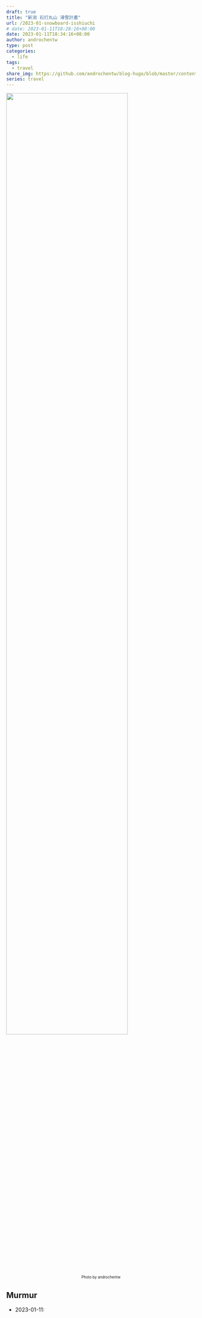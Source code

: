 ```yaml
---
draft: true
title: "新潟 石打丸山 滑雪計畫"
url: /2023-01-snowboard-isshiuchi
# date: 2023-01-11T18:28:16+08:00
date: 2023-01-11T18:34:16+08:00
author: androchentw
type: post
categories:
  - life
tags: 
  - travel
share_img: https://github.com/androchentw/blog-hugo/blob/master/content/life/travel/2019-01-30-Ishiuchi-Maruyama.png?raw=true
series: travel
---
```


<img style="width:80%;" src="https://github.com/androchentw/blog-hugo/blob/master/content/life/travel/2019-01-30-Ishiuchi-Maruyama.png?raw=true">
<p align="center"><sub><sup>
  Photo by androchentw
</sup></sub></p>

<!--more-->

## Murmur

* 2023-01-11:
